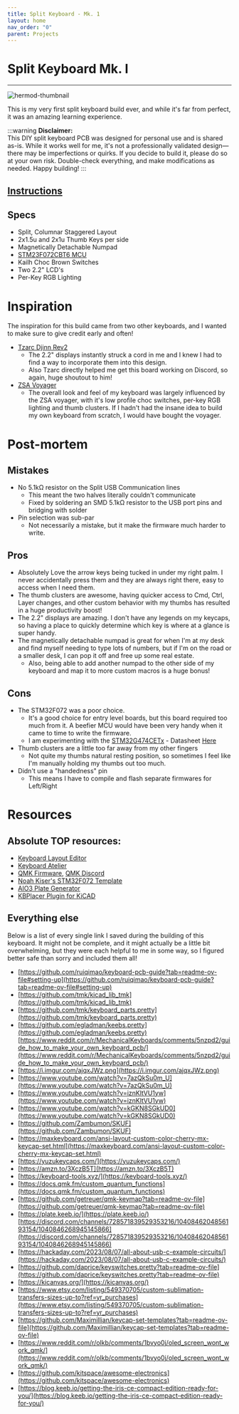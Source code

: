 ```yaml
---
title: Split Keyboard - Mk. 1
layout: home
nav_order: "0"
parent: Projects
---
```

# Split Keyboard Mk. I

----

<img src="/img/thumbnail-5.png" alt="hermod-thumbnail"/>

This is my very first split keyboard build ever, and while it's far from perfect, it was an amazing learning experience. 

:::warning
**Disclaimer:**  
This DIY split keyboard PCB was designed for personal use and is shared as-is. While it works well for me, it's not a professionally validated design—there may be imperfections or quirks. If you decide to build it, please do so at your own risk. Double-check everything, and make modifications as needed. Happy building!
:::

## [Instructions](<1-instructions.md>)
## Specs
- Split, Columnar Staggered Layout
- 2x1.5u and 2x1u Thumb Keys per side
- Magnetically Detachable Numpad
- [STM23F072CBT6 MCU](https://www.digikey.com/en/products/detail/stmicroelectronics/STM32F072CBT6/4815292)
- Kailh Choc Brown Switches
- Two 2.2" LCD's
- Per-Key RGB Lighting

# Inspiration

The inspiration for this build came from two other keyboards, and I wanted to make sure to give credit early and often!
- [Tzarc Djinn Rev2](https://github.com/tzarc/keyboards)
	- The 2.2" displays instantly struck a cord in me and I knew I had to find a way to incorporate them into this design.
	- Also Tzarc directly helped me get this board working on Discord, so again, huge shoutout to him!
- [ZSA Voyager](https://www.zsa.io/voyager)
	- The overall look and feel of my keyboard was largely influenced by the ZSA voyager, with it's low profile choc switches, per-key RGB lighting and thumb clusters. If I hadn't had the insane idea to build my own keyboard from scratch, I would have bought the voyager.

# Post-mortem

## Mistakes
- No 5.1kΩ resistor on the Split USB Communication lines
	- This meant the two halves literally couldn't communicate
	- Fixed by soldering an SMD 5.1kΩ resistor to the USB port pins and bridging with solder
- Pin selection was sub-par
	- Not necessarily a mistake, but it make the firmware much harder to write. 

## Pros
- Absolutely Love the arrow keys being tucked in under my right palm. I never accidentally press them and they are always right there, easy to access when I need them.
- The thumb clusters are awesome, having quicker access to Cmd, Ctrl, Layer changes, and other custom behavior with my thumbs has resulted in a huge productivity boost!
- The 2.2" displays are amazing. I don't have any legends on my keycaps, so having a place to quickly determine which key is where at a glance is super handy.
- The magnetically detachable numpad is great for when I'm at my desk and find myself needing to type lots of numbers, but if I'm on the road or a smaller desk, I can pop it off and free up some real estate. 
	- Also, being able to add another numpad to the other side of my keyboard and map it to more custom macros is a huge bonus!

## Cons
- The STM32F072 was a poor choice.
	- It's a good choice for entry level boards, but this board required too much from it. A beefier MCU would have been very handy when it came to time to write the firmware.
	- I am experimenting with the [STM32G474CETx](https://www.digikey.com/en/products/detail/stmicroelectronics/stm32g474cet6/10326773) - Datasheet [Here](https://www.st.com/resource/en/datasheet/stm32g474cb.pdf)
- Thumb clusters are a little too far away from my other fingers
	- Not quite my thumbs natural resting position, so sometimes I feel like I'm manually holding my thumbs out too much.
- Didn't use a "handedness" pin
	- This means I have to compile and flash separate firmwares for Left/Right

# Resources
## Absolute TOP resources:
- [Keyboard Layout Editor](https://www.keyboard-layout-editor.com/)
- [Keyboard Atelier](https://kbatelier.org/)
- [QMK Firmware](https://docs.qmk.fm/),  [QMK Discord](https://discord.com/invite/qmk)
- [Noah Kiser's STM32F072 Template](https://github.com/NCKiser/STM32F072_template)
- [AIO3 Plate Generator](https://kbplate.ai03.com/)
- [KBPlacer Plugin for KiCAD](https://github.com/adamws/kicad-kbplacer)

## Everything else
Below is a list of every single link I saved during the building of this keyboard. It might not be complete, and it might actually be a little bit overwhelming, but they were each helpful to me in some way, so I figured better safe than sorry and included them all!

- [https://github.com/ruiqimao/keyboard-pcb-guide?tab=readme-ov-file#setting-up](https://github.com/ruiqimao/keyboard-pcb-guide?tab=readme-ov-file#setting-up)
- [https://github.com/tmk/kicad_lib_tmk](https://github.com/tmk/kicad_lib_tmk)
- [https://github.com/tmk/keyboard_parts.pretty](https://github.com/tmk/keyboard_parts.pretty)
- [https://github.com/egladman/keebs.pretty](https://github.com/egladman/keebs.pretty)[https://www.reddit.com/r/MechanicalKeyboards/comments/5nzpd2/guide_how_to_make_your_own_keyboard_pcb/](https://www.reddit.com/r/MechanicalKeyboards/comments/5nzpd2/guide_how_to_make_your_own_keyboard_pcb/)
- [https://i.imgur.com/ajqxJWz.png](https://i.imgur.com/ajqxJWz.png)
- [https://www.youtube.com/watch?v=7azQkSu0m_U](https://www.youtube.com/watch?v=7azQkSu0m_U)
- [https://www.youtube.com/watch?v=iznKltVU1yw](https://www.youtube.com/watch?v=iznKltVU1yw)
- [https://www.youtube.com/watch?v=kGKN8SGkUD0](https://www.youtube.com/watch?v=kGKN8SGkUD0)
- [https://github.com/Zambumon/SKUF](https://github.com/Zambumon/SKUF)
- [https://maxkeyboard.com/ansi-layout-custom-color-cherry-mx-keycap-set.html](https://maxkeyboard.com/ansi-layout-custom-color-cherry-mx-keycap-set.html)
- [https://yuzukeycaps.com/](https://yuzukeycaps.com/)
- [https://amzn.to/3XczB5T](https://amzn.to/3XczB5T)
- [https://keyboard-tools.xyz/](https://keyboard-tools.xyz/)
- [https://docs.qmk.fm/custom_quantum_functions](https://docs.qmk.fm/custom_quantum_functions)
- [https://github.com/getreuer/qmk-keymap?tab=readme-ov-file](https://github.com/getreuer/qmk-keymap?tab=readme-ov-file)
- [https://plate.keeb.io/](https://plate.keeb.io/)[https://discord.com/channels/728571839529353216/1040846204856193154/1040846268945145866](https://discord.com/channels/728571839529353216/1040846204856193154/1040846268945145866)
- [https://hackaday.com/2023/08/07/all-about-usb-c-example-circuits/](https://hackaday.com/2023/08/07/all-about-usb-c-example-circuits/)
- [https://github.com/daprice/keyswitches.pretty?tab=readme-ov-file](https://github.com/daprice/keyswitches.pretty?tab=readme-ov-file)
- [https://kicanvas.org/](https://kicanvas.org/)
- [https://www.etsy.com/listing/549370705/custom-sublimation-transfers-sizes-up-to?ref=yr_purchases](https://www.etsy.com/listing/549370705/custom-sublimation-transfers-sizes-up-to?ref=yr_purchases)
- [https://github.com/Maximillian/keycap-set-templates?tab=readme-ov-file](https://github.com/Maximillian/keycap-set-templates?tab=readme-ov-file)
- [https://www.reddit.com/r/olkb/comments/1bvyo0j/oled_screen_wont_work_qmk/](https://www.reddit.com/r/olkb/comments/1bvyo0j/oled_screen_wont_work_qmk/)
- [https://github.com/kitspace/awesome-electronics](https://github.com/kitspace/awesome-electronics)
- [https://blog.keeb.io/getting-the-iris-ce-compact-edition-ready-for-you/](https://blog.keeb.io/getting-the-iris-ce-compact-edition-ready-for-you/)